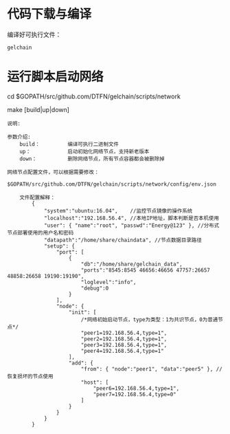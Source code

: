 # 代码下载与编译

编译好可执行文件：
    
    gelchain

# 运行脚本启动网络

cd $GOPATH/src/github.com/DTFN/gelchain/scripts/network

make [build|up|down]

`说明:`

    参数介绍:
        build：         编译可执行二进制文件
        up：            启动初始化网络节点，支持新老版本
        down：          删除网络节点，所有节点容器都会被删除掉
    
    网络节点配置文件，可以根据需要修改：
        $GOPATH/src/github.com/DTFN/gelchain/scripts/network/config/env.json
        
        文件配置解释：
            {
                "system":"ubuntu:16.04",    //监控节点镜像的操作系统
                "localhost":"192.168.56.4", //本地IP地址，脚本判断是否本机使用
                "user": { "name":"root", "passwd":"Energy@123" }, //分布式节点部署使用的用户名和密码
                "datapath":"/home/share/chaindata", //节点数据目录路径
                "setup": {
                    "port": [
                        {
                            "db":"/home/share/gelchain_data",
                            "ports":"8545:8545 46656:46656 47757:26657 48858:26658 19190:19190",
                            "loglevel":"info",
                            "debug":0
                        }
                    ],
                    "node": {
                        "init": [
                            /*网络初始启动节点，type为类型：1为共识节点，0为普通节点*/
                            "peer1=192.168.56.4,type=1",
                            "peer2=192.168.56.4,type=1",
                            "peer3=192.168.56.4,type=1",
                            "peer4=192.168.56.4,type=1"
                        ],
                        "add": {
                            "from": { "node":"peer1", "data":"peer5" }, //恢复损坏的节点使用
                            "host": [
                                "peer6=192.168.56.4,type=1",
                                "peer7=192.168.56.4,type=0"
                            ]
                        }
                    }
                }
            }
